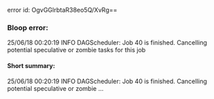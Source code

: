 error id: OgvGGlrbtaR38eo5Q/XvRg==
### Bloop error:

25/06/18 00:20:19 INFO DAGScheduler: Job 40 is finished. Cancelling potential speculative or zombie tasks for this job
#### Short summary: 

25/06/18 00:20:19 INFO DAGScheduler: Job 40 is finished. Cancelling potential speculative or zombie ...